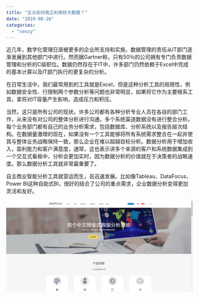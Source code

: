 ```yaml
---
title: "企业如何真正利用好大数据？"
date: "2019-08-26"
categories: 
  - "seozy"
---
```


近几年，数字化管理日渐被更多的企业所支持和实施，数据管理的责任从IT部门逐渐发展到其他部门中进行。然而据Gartner称，只有50％的公司拥有专门负责数据管理和分析的C级职位。数据仍然存在于IT中，许多部门仍然依赖于Excel中完成的基本计算以及IT部门执行的更复杂的分析。

在日常生活中，我们最常用到的工具就是Excel，但是这种分析工具的局限性，例如数据安全性、行限制两个参数分析等问题也非常明显，如果将它作为主要根系工具，拿将对IT容量产生影响，造成压力和积压。

当然，这只是所有公司的现状。许多公司都有各种分析专业人员在各自的部门工作，从来没有对公司的整体分析进行沟通，多个系统渠道数据没有进行整合分析。每个业务部门都有自己的业务分析需求，包括数据库、分析系统以及报告层次结构。在数据量激增的现在，如果没有一个工具能够将所有系统需求整合在一起并使其与整体业务战略保持一致，那么企业在难以超越目标分析。数据分析用于增加收入，盈利能力和客户满意度，通常，这也表示讲多个来源的客户和系统数据集成到一个交互式看板中，分析会更加实时，因为数据分析的价值就在于决策者的战略速度。那么数据分析工具就非常最重要了。

自主商业智能分析工具就营运而生，且迅速发展。比如像Tableau、DataFocus、Power BI这种自助式BI，很好的结合了公司的重点需求，企业数据分析变得更加灵活和友好。

![](images/word-image-322.png)
